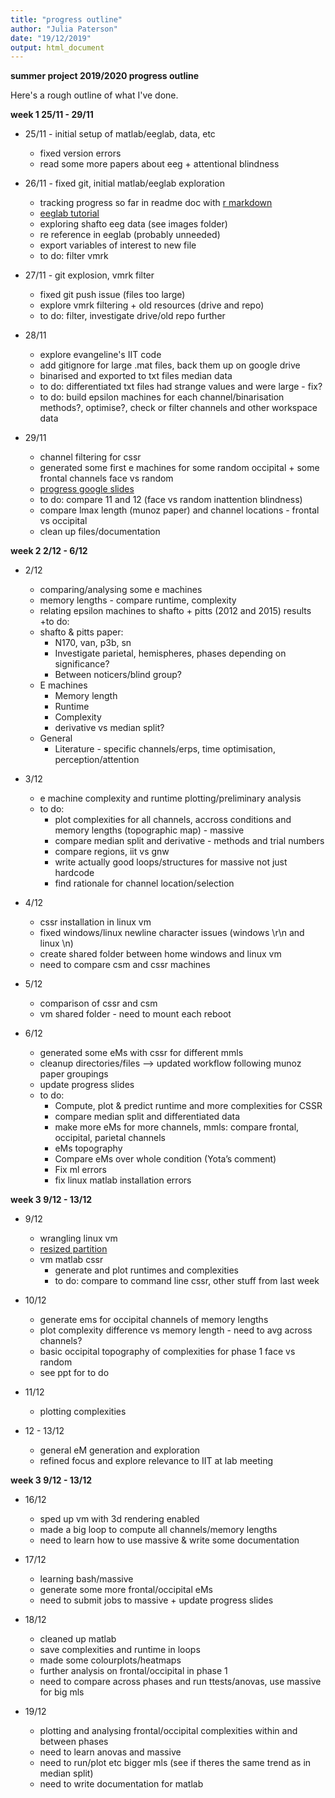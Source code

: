 ```yaml
---
title: "progress outline"
author: "Julia Paterson"
date: "19/12/2019"
output: html_document
---
```

**summer project 2019/2020 progress outline**

Here's a rough outline of what I've done.

**week 1 25/11 - 29/11**

* 25/11 - initial setup of matlab/eeglab, data, etc
  + fixed version errors
  + read some more papers about eeg + attentional blindness 

* 26/11 - fixed git, initial matlab/eeglab exploration
  + tracking progress so far in readme doc with [r markdown](https://rmarkdown.rstudio.com/authoring_basics.html)
  + [eeglab tutorial](https://sccn.ucsd.edu/wiki/Main_Page)
  + exploring shafto eeg data (see images folder)
  + re reference in eeglab (probably unneeded)
  + export variables of interest to new file
  + to do: filter vmrk 
  
* 27/11 - git explosion, vmrk filter
  + fixed git push issue (files too large)
  + explore vmrk filtering + old resources (drive and repo)
  + to do: filter, investigate drive/old repo further
  
* 28/11
  + explore evangeline's IIT code
  + add gitignore for large .mat files, back them up on google drive
  + binarised and exported to txt files median data
  + to do: differentiated txt files had strange values and were large - fix?
  + to do: build epsilon machines for each channel/binarisation methods?, optimise?, check or filter channels and other workspace data
   
* 29/11
  + channel filtering for cssr
  + generated some first e machines for some random occipital + some frontal channels face vs random
  + [progress google slides](https://docs.google.com/presentation/d/1J-2n9FFrJaEmSmRfWbBLfJKwWVFQu98Cbb28ATD8ZoI/edit?usp=sharing)
  + to do: compare 11 and 12 (face vs random inattention blindness)
  + compare lmax length (munoz paper) and channel locations - frontal vs occipital
  + clean up files/documentation

**week 2 2/12 - 6/12**

* 2/12 
  + comparing/analysing some e machines
  + memory lengths - compare runtime, complexity
  + relating epsilon machines to shafto + pitts (2012 and 2015) results
  +to do:
  + shafto & pitts paper:
    + N170, van, p3b, sn
    + Investigate parietal, hemispheres, phases depending on significance?
    + Between noticers/blind group?
  + E machines 
    + Memory length
    + Runtime
    + Complexity
    + derivative vs median split?
  + General
    + Literature - specific channels/erps, time optimisation, perception/attention
    
* 3/12
  + e machine complexity and runtime plotting/preliminary analysis
  + to do: 
    + plot complexities for all channels, accross conditions and memory lengths (topographic map) - massive
    + compare median split and derivative - methods and trial numbers
    + compare regions, iit vs gnw
    + write actually good loops/structures for massive not just hardcode
    + find rationale for channel location/selection

* 4/12
  + cssr installation in linux vm
  + fixed windows/linux newline character issues (windows \r\n and linux \n)
  + create shared folder between home windows and linux vm
  + need to compare csm and cssr machines
  
* 5/12
  + comparison of cssr and csm
  + vm shared folder - need to mount each reboot
  
* 6/12
  + generated some eMs with cssr for different mmls
  + cleanup directories/files --> updated workflow following munoz paper groupings
  + update progress slides
  + to do:
    + Compute, plot & predict runtime and more complexities for CSSR
    + compare median split and differentiated data
    + make more eMs for more channels, mmls: compare frontal, occipital, parietal channels
    + eMs topography
    + Compare eMs over whole condition (Yota’s comment)
    + Fix ml errors
    + fix linux matlab installation errors

**week 3 9/12 - 13/12**

* 9/12
  + wrangling linux vm
  + [resized partition](http://derekmolloy.ie/resize-a-virtualbox-disk)
  + vm matlab cssr
    + generate and plot runtimes and complexities
    + to do: compare to command line cssr, other stuff from last week
    
* 10/12
  + generate ems for occipital channels of memory lengths
  + plot complexity difference vs memory length - need to avg across channels?
  + basic occipital topography of complexities for phase 1 face vs random
  + see ppt for to do

* 11/12
  + plotting complexities
  
* 12 - 13/12
  + general eM generation and exploration
  + refined focus and explore relevance to IIT at lab meeting

**week 3 9/12 - 13/12**

* 16/12
  + sped up vm with 3d rendering enabled
  + made a big loop to compute all channels/memory lengths
  + need to learn how to use massive & write some documentation
  
* 17/12
  + learning bash/massive
  + generate some more frontal/occipital eMs
  + need to submit jobs to massive + update progress slides

* 18/12
  + cleaned up matlab 
  + save complexities and runtime in loops
  + made some colourplots/heatmaps
  + further analysis on frontal/occipital in phase 1
  + need to compare across phases and run ttests/anovas, use massive for big mls
  
* 19/12
  + plotting and analysing frontal/occipital complexities within and between phases
  + need to learn anovas and massive
  + need to run/plot etc bigger mls (see if theres the same trend as in median split)
  + need to write documentation for matlab